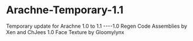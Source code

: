 # Arachne-Temporary-1.1
 Temporary update for Arachne 1.0 to 1.1
----1.0 Regen Code Assemblies by Xen and ChJees
1.0 Face Texture by Gloomylynx
